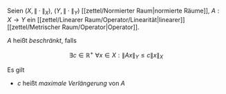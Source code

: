 Seien $(X, \| \cdot \|_X)$, $(Y, \| \cdot \|_Y)$ [[zettel/Normierter Raum|normierte Räume]], $A : X \to Y$ ein [[zettel/Linearer Raum/Operator/Linearität|linearer]] [[zettel/Metrischer Raum/Operator|Operator]].

$A$ heißt *beschränkt*, falls

$$
	\exists c \in \mathbb{R}^+ \ \forall x \in X : \| Ax \|_Y \le c \| x \|_X
$$

Es gilt
- $c$ heißt *maximale Verlängerung* von $A$